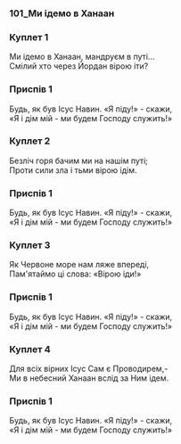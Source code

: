 ### 101_Ми ідемо в Ханаан
### Куплет 1
Ми ідемо в Ханаан, мандруєм в путі... <br/>Смілий хто через Йордан вірою іти?
### Приспів 1
Будь, як був Ісус Навин. «Я піду!» - скажи, <br/>«Я і дім мій - ми будем Господу служить!»
### Куплет 2
Безліч горя бачим ми на нашім путі; <br/>Проти сили зла і тьми вірою ідім.
### Приспів 1
Будь, як був Ісус Навин. «Я піду!» - скажи, <br/>«Я і дім мій - ми будем Господу служить!»
### Куплет 3
Як Червоне море нам ляже впереді, <br/>Пам'ятаймо ці слова: «Вірою іди!»
### Приспів 1
Будь, як був Ісус Навин. «Я піду!» - скажи, <br/>«Я і дім мій - ми будем Господу служить!»
### Куплет 4
Для всіх вірних Ісус Сам є Проводирем,-<br/>Ми в небесний Ханаан вслід за Ним ідем.
### Приспів 1
Будь, як був Ісус Навин. «Я піду!» - скажи, <br/>«Я і дім мій - ми будем Господу служить!»
